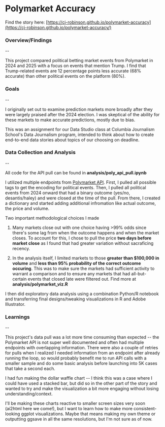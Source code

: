 # Polymarket Accuracy

Find the story here: [https://cj-robinson.github.io/polymarket-accuracy](https://cj-robinson.github.io/polymarket-accuracy/)

### Overview/Findings
--

This project compared political betting market events from Polymarket in 2024 and 2025 with a focus on events that mention Trump. I find that Trump-related events are 12 percentage points less accurate (68% accurate) than other political events on the platform (80%). 

### Goals
--

I originally set out to examine prediction markets more broadly after they were largely praised after the 2024 election. I was skeptical of the ability for these markets to make accurate predictions, mostly due to bias. 

This was an assignment for our Data Studio class at Columbia Journalism School's Data Journalism program, intended to think about how to create end-to-end data stories about topics of our choosing on deadline.


### Data Collection and Analysis
--

All code for the API pull can be found in **analysis/poly_api_pull.ipynb**

I utilized multiple endpoints from [Polymarket API](https://docs.polymarket.com/#clob-api). First, I pulled all possible tags to get the encoding for political events. Then, I pulled all political events from 2024 onward that had a binary outcome (yes/no, desantis/haley) and were closed at the time of the pull. From there, I created a dictionary and started adding additional infromation like actual outcome, the price and volume. 

Two important methodological choices I made

1) Many markets close out with one choice having >99% odds since there's some lag from when the outcome happens and when the market closes. To account for this, I chose to pull the price **two days before market close** as I found that had greater variation without sacraficing recency. 

2) In the analysis itself, I limited markets to those **greater than $100,000 in volume** and **less than 95% probability of the correct outcome occuring**. This was to make sure the markets had sufficient activity to warrant a comparison and to ensure any markets that had all-but-certain events that closed late were filtered out. Find more at **analysis/polymarket_viz.R**

I then did exploratory data analysis using a combination Python/R notebook and transferring final designs/tweaking visualizations in R and Adobe Illustrator.

### Learnings
--

This project's data pull was a lot more time consuming than expected -- the Polymarket API is not super well documented and often had multiple endpoints with overlapping information. There were also a couple of retries for pulls when I realized I needed information from an endpoint after already running the loop, so would probably benefit me to run API calls with a smaller sample and do some basic analysis before launching into 5K cases that take a second each. 

I had fun making the dollar waffle chart -- I think this was a case where I could have used a stacked bar, but did so in the other part of the story and wanted to try and make the visualization a bit more engaging without losing understanding/context. 

I'll be making these charts reactive to smaller screen sizes very soon (ai2html here we come!), but I want to learn how to make more consistent-looking ggplot visualizations. Maybe that means making my own theme or outputting ggsave in all the same resolutions, but I'm not sure as of now. 